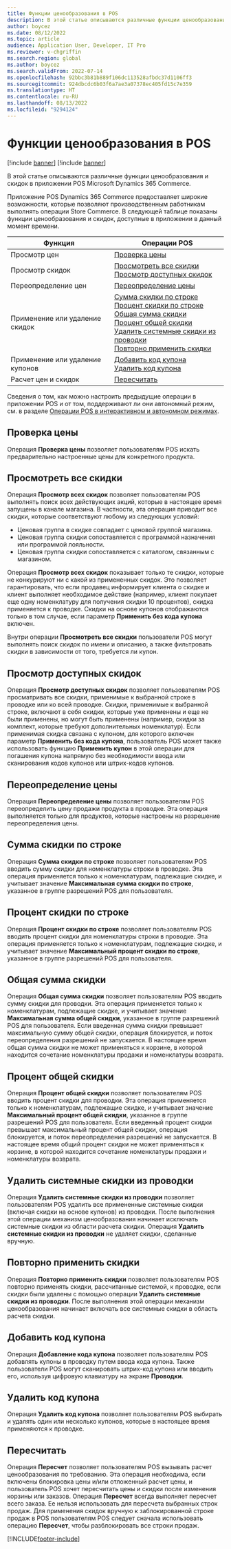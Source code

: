 ```yaml
---
title: Функции ценообразования в POS
description: В этой статье описываются различные функции ценообразования и скидок в приложении POS Microsoft Dynamics 365 Commerce.
author: boycez
ms.date: 08/12/2022
ms.topic: article
audience: Application User, Developer, IT Pro
ms.reviewer: v-chgriffin
ms.search.region: global
ms.author: boycez
ms.search.validFrom: 2022-07-14
ms.openlocfilehash: 92bbc3b81b889f106dc113528afbdc37d1106ff3
ms.sourcegitcommit: 924dbcdc6b03f6a7ae3a07378ec405fd15c7e359
ms.translationtype: HT
ms.contentlocale: ru-RU
ms.lasthandoff: 08/13/2022
ms.locfileid: "9294124"
---
```

# <a name="pricing-functions-in-pos"></a>Функции ценообразования в POS

[!include [banner](includes/banner.md)]
[!include [banner](includes/preview-banner.md)]

В этой статье описываются различные функции ценообразования и скидок в приложении POS Microsoft Dynamics 365 Commerce.

Приложение POS Dynamics 365 Commerce предоставляет широкие возможности, которые позволяют производственным работникам выполнять операции Store Commerce. В следующей таблице показаны функции ценообразования и скидок, доступные в приложении в данный момент времени.

| Функция                       | Операции POS |
|--------------------------------|----------------|
| Просмотр цен                    | [Проверка цены](#price-check) |
| Просмотр скидок                 | [Просмотреть все скидки](#view-all-discounts)<br>[Просмотр доступных скидок](#view-available-discounts) |
| Переопределение цен                | [Переопределение цены](#price-override) |
| Применение или удаление скидок      | [Сумма скидки по строке](#line-discount-amount)<br>[Процент скидки по строке](#line-discount-percent)<br>[Общая сумма скидки](#total-discount-amount)<br>[Процент общей скидки](#total-discount-percent)<br>[Удалить системные скидки из проводки](#remove-system-discounts-from-transaction)<br>[Повторно применить скидки](#reapply-system-discounts) |
| Применение или удаление купонов        | [Добавить код купона](#add-coupon-code)<br>[Удалить код купона](#remove-coupon-code) |
| Расчет цен и скидок | [Пересчитать](#recalculate) |

Сведения о том, как можно настроить предыдущие операции в приложении POS и от том, поддерживают ли они автономный режим, см. в разделе [Операции POS в интерактивном и автономном режимах](pos-operations.md).

## <a name="price-check"></a>Проверка цены

Операция **Проверка цены** позволяет пользователям POS искать предварительно настроенные цены для конкретного продукта.

## <a name="view-all-discounts"></a>Просмотреть все скидки

Операция **Просмотр всех скидок** позволяет пользователям POS выполнять поиск всех действующих акций, которые в настоящее время запущены в канале магазина. В частности, эта операция приводит все скидки, которые соответствуют любому из следующих условий:

- Ценовая группа в скидке совпадает с ценовой группой магазина.
- Ценовая группа скидки сопоставляется с программой назначения или программой лояльности.
- Ценовая группа скидки сопоставляется с каталогом, связанным с магазином.

Операция **Просмотр всех скидок** показывает только те скидки, которые не конкурируют ни с какой из примененных скидок. Это позволяет гарантировать, что если продавец информирует клиента о скидке и клиент выполняет необходимое действие (например, клиент покупает еще одну номенклатуру для получения скидки 10 процентов), скидка применяется к проводке. Скидки на основе купонов отображаются только в том случае, если параметр **Применить без кода купона** включен.

Внутри операции **Просмотреть все скидки** пользователи POS могут выполнять поиск скидок по имени и описанию, а также фильтровать скидки в зависимости от того, требуется ли купон.

## <a name="view-available-discounts"></a>Просмотр доступных скидок

Операция **Просмотр доступных скидок** позволяет пользователям POS просматривать все скидки, применимые к выбранной строке в проводке или ко всей проводке. Скидки, применимые к выбранной строке, включают в себя скидки, которые уже применены и еще не были применены, но могут быть применены (например, скидки за комплект, которые требуют дополнительных номенклатур). Если применимая скидка связана с купоном, для которого включен параметр **Применить без кода купона**, пользователь POS может также использовать функцию **Применить купон** в этой операции для погашения купона напрямую без необходимости ввода или сканирования кодов купонов или штрих-кодов купонов.

## <a name="price-override"></a>Переопределение цены

Операция **Переопределение цены** позволяет пользователям POS переопределить цену продажи продукта в проводке. Эта операция выполняется только для продуктов, которые настроены на разрешение переопределения цены.

## <a name="line-discount-amount"></a>Сумма скидки по строке

Операция **Сумма скидки по строке** позволяет пользователям POS вводить сумму скидки для номенклатуры строки в проводке. Эта операция применяется только к номенклатурам, подлежащие скидке, и учитывает значение **Максимальная сумма скидки по строке**, указанное в группе разрешений POS для пользователя.

## <a name="line-discount-percent"></a>Процент скидки по строке

Операция **Процент скидки по строке** позволяет пользователям POS вводить процент скидки для номенклатуры строки в проводке. Эта операция применяется только к номенклатурам, подлежащие скидке, и учитывает значение **Максимальный процент скидки по строке**, указанное в группе разрешений POS для пользователя.

## <a name="total-discount-amount"></a>Общая сумма скидки

Операция **Общая сумма скидки** позволяет пользователям POS вводить сумму скидки для проводки. Эта операция применяется только к номенклатурам, подлежащие скидке, и учитывает значение **Максимальная сумма общей скидки**, указанное в группе разрешений POS для пользователя. Если введенная сумма скидки превышает максимальную сумму общей скидки, операция блокируется, и поток переопределения разрешений не запускается. В настоящее время общая сумма скидки не может применяться к корзине, в которой находится сочетание номенклатуры продажи и номенклатуры возврата.

## <a name="total-discount-percent"></a>Процент общей скидки

Операция **Процент общей скидки** позволяет пользователям POS вводить процент скидки для проводки. Эта операция применяется только к номенклатурам, подлежащие скидке, и учитывает значение **Максимальный процент общей скидки**, указанное в группе разрешений POS для пользователя. Если введенный процент скидки превышает максимальный процент общей скидки, операция блокируется, и поток переопределения разрешений не запускается. В настоящее время общий процент скидки не может применяться к корзине, в которой находится сочетание номенклатуры продажи и номенклатуры возврата.

## <a name="remove-system-discounts-from-transaction"></a>Удалить системные скидки из проводки

Операция **Удалить системные скидки из проводки** позволяет пользователям POS удалить все примененные системные скидки (включая скидки на основе купонов) из проводки. После выполнения этой операции механизм ценообразования начинает исключать системные скидки из области расчета скидки. Операция **Удалить системные скидки из проводки** не удаляет скидки, сделанные вручную.

## <a name="reapply-system-discounts"></a>Повторно применить скидки

Операция **Повторно применить скидки** позволяет пользователям POS повторно применять скидки, рассчитанные системой, к проводке, если скидки были удалены с помощью операции **Удалить системные скидки из проводки**. После выполнения этой операции механизм ценообразования начинает включать все системные скидки в область расчета скидки.

## <a name="add-coupon-code"></a>Добавить код купона

Операция **Добавление кода купона** позволяет пользователям POS добавлять купоны в проводку путем ввода кода купона. Также пользователи POS могут сканировать штрих-код купона или вводить его, используя цифровую клавиатуру на экране **Проводки**.

## <a name="remove-coupon-code"></a>Удалить код купона

Операция **Удалить код купона** позволяет пользователям POS выбирать и удалять один или несколько купонов, которые в настоящее время применяются к проводке.

## <a name="recalculate"></a>Пересчитать

Операция **Пересчет** позволяет пользователям POS вызывать расчет ценообразования по требованию. Эта операция необходима, если включены блокировка цены и/или отложенный расчет цены, и пользователь POS хочет пересчитать цены и скидки после изменения корзины или заказов. Операция **Пересчет** всегда выполняет пересчет всего заказа. Ее нельзя использовать для пересчета выбранных строк продаж. Для применения скидок вручную к заблокированной строке продаж в POS пользователям POS следует сначала использовать операцию **Пересчет**, чтобы разблокировать все строки продаж.

[!INCLUDE[footer-include](../includes/footer-banner.md)]
